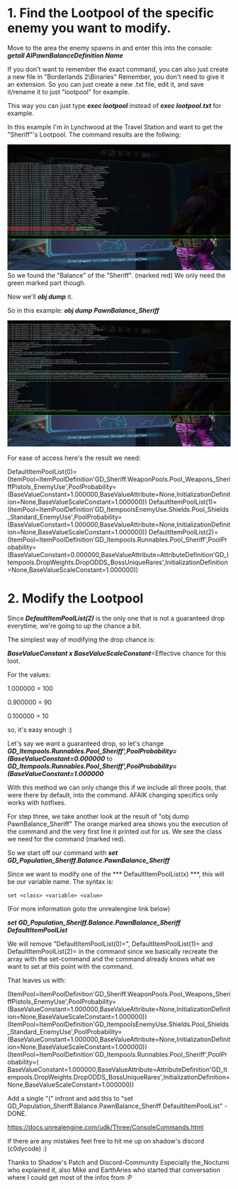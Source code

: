 # 1. Find the Lootpool of the specific enemy you want to modify.

Move to the area the enemy spawns in and enter this into the console:
***getall AIPawnBalanceDefinition Name***

If you don't want to remember the exact command, you can also just create a new file in "Borderlands 2\Binaries\"
Remember, you don't need to give it an extension. So you can just create a new .txt file, edit it, and save it/rename it to just "lootpool" for example.

This way you can just type ***exec lootpool*** instead of ***exec lootpool.txt*** for example.

In this example I'm in Lynchwood at the Travel Station and want to get the "Sheriff"'s Lootpool.
The command results are the follwing:

![Step1](./images/Step1.jpg)
So we found the "Balance" of the "Sheriff". (marked red)
We only need the green marked part though.

Now we'll ***obj dump*** it.

So in this example:
***obj dump PawnBalance_Sheriff***

![Step2](./images/Step2.jpg)

For ease of access here's the result we need:

DefaultItemPoolList(0)=(ItemPool=ItemPoolDefinition'GD_Sheriff.WeaponPools.Pool_Weapons_SheriffPistols_EnemyUse',PoolProbability=(BaseValueConstant=1.000000,BaseValueAttribute=None,InitializationDefinition=None,BaseValueScaleConstant=1.000000))
DefaultItemPoolList(1)=(ItemPool=ItemPoolDefinition'GD_ItempoolsEnemyUse.Shields.Pool_Shields_Standard_EnemyUse',PoolProbability=(BaseValueConstant=1.000000,BaseValueAttribute=None,InitializationDefinition=None,BaseValueScaleConstant=1.000000))
DefaultItemPoolList(2)=(ItemPool=ItemPoolDefinition'GD_Itempools.Runnables.Pool_Sheriff',PoolProbability=(BaseValueConstant=0.000000,BaseValueAttribute=AttributeDefinition'GD_Itempools.DropWeights.DropODDS_BossUniqueRares',InitializationDefinition=None,BaseValueScaleConstant=1.000000))

# 2. Modify the Lootpool

Since ***DefaultItemPoolList(2)*** is the only one that is not a guaranteed drop everytime, we're going to up the chance a bit.

The simplest way of modifying the drop chance is:

***BaseValueConstant x BaseValueScaleConstant***=Effective chance for this loot.

For the values:

1.000000 = 100

0.900000 = 90

0.100000 = 10

so, it's easy enough :)

Let's say we want a guaranteed drop, so let's change 
***GD_Itempools.Runnables.Pool_Sheriff',PoolProbability=(BaseValueConstant=0.000000***
to
***GD_Itempools.Runnables.Pool_Sheriff',PoolProbability=(BaseValueConstant=1.000000***

With this method we can only change this if we include all three pools, that were there by default, into the command. AFAIK changing specifics only works with hotfixes.

For step three, we take another look at the result of "obj dump PawnBalance_Sheriff"
The orange marked area shows you the execution of the command and the very first line it printed out for us.
We see the class we need for the command (marked red).

So we start off our command with
***set GD_Population_Sheriff.Balance.PawnBalance_Sheriff***

Since we want to modify one of the *** DefaultItemPoolList(x) ***, this will be our variable name.
The syntax is:

```
set <class> <variable> <value>
```

(For more information goto the unrealengine link below)

***set GD_Population_Sheriff.Balance.PawnBalance_Sheriff DefaultItemPoolList***

We will remove "DefaultItemPoolList(0)=", DefaultItemPoolList(1)= and DefaultItemPoolList(2)= in the command
since we basically recreate the array with the set-command and the command already knows what we want to set at this point with the command.

That leaves us with:

(ItemPool=ItemPoolDefinition'GD_Sheriff.WeaponPools.Pool_Weapons_SheriffPistols_EnemyUse',PoolProbability=(BaseValueConstant=1.000000,BaseValueAttribute=None,InitializationDefinition=None,BaseValueScaleConstant=1.000000))
(ItemPool=ItemPoolDefinition'GD_ItempoolsEnemyUse.Shields.Pool_Shields_Standard_EnemyUse',PoolProbability=(BaseValueConstant=1.000000,BaseValueAttribute=None,InitializationDefinition=None,BaseValueScaleConstant=1.000000))
(ItemPool=ItemPoolDefinition'GD_Itempools.Runnables.Pool_Sheriff',PoolProbability=(
BaseValueConstant=1.000000,BaseValueAttribute=AttributeDefinition'GD_Itempools.DropWeights.DropODDS_BossUniqueRares',InitializationDefinition=None,BaseValueScaleConstant=1.000000))

Add a single "(" infront and add this to "set GD_Population_Sheriff.Balance.PawnBalance_Sheriff DefaultItemPoolList" - DONE.

https://docs.unrealengine.com/udk/Three/ConsoleCommands.html


If there are any mistakes feel free to hit me up on shadow's discord (c0dycode) :)

Thanks to Shadow's Patch and Discord-Community
Especially the_Nocturni who explained it, also Mike and EarthAries who started that conversation where I could get most of the infos from :P
